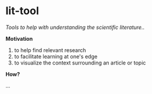 lit-tool
========

_Tools to help with understanding the scientific literature.._

**Motivation**

1. to help find relevant research
2. to facilitate learning at one's edge
3. to visualize the context surrounding an article or topic

**How?**

...

